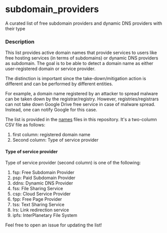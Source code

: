 # subdomain_providers
A curated list of free subdomain providers and dynamic DNS providers with their type

### Description

This list provides active domain names that provide services to users like free hosting services (in terms of subdomains) or dynamic DNS providers as subdomain. The goal is to be able to detect a domain name as either user-registered domain or service provider.

The distinction is important since the take-down/mitigation action is different and can be performed by different entities.

For example, a domain name registered by an attacker to spread malware can be taken down by the registrar/registry. However, registries/registrars can not take down Google Drive free service in case of malware spread. Instead, one can notify Google for this case.

The list is provided in the [names](./names) files in this repository. It's a two-column CSV file as follows:

1. first column: registered domain name
2. Second column: Type of service provider

#### Type of service provider

Type of service provider (second column) is one of the following:

1. fsp: Free Subdomain Provider
2. psp: Paid Subdomain Provider
3. ddns: Dynamic DNS Provider
4. fss: File Sharing Service
5. csp: Cloud Service Provider
6. fpp: Free Page Provider
7. tss: Text Sharing Service
8. lrs: Link redirection service
9. ipfs: InterPlanetary File System

Feel free to open an issue for updating the list!
